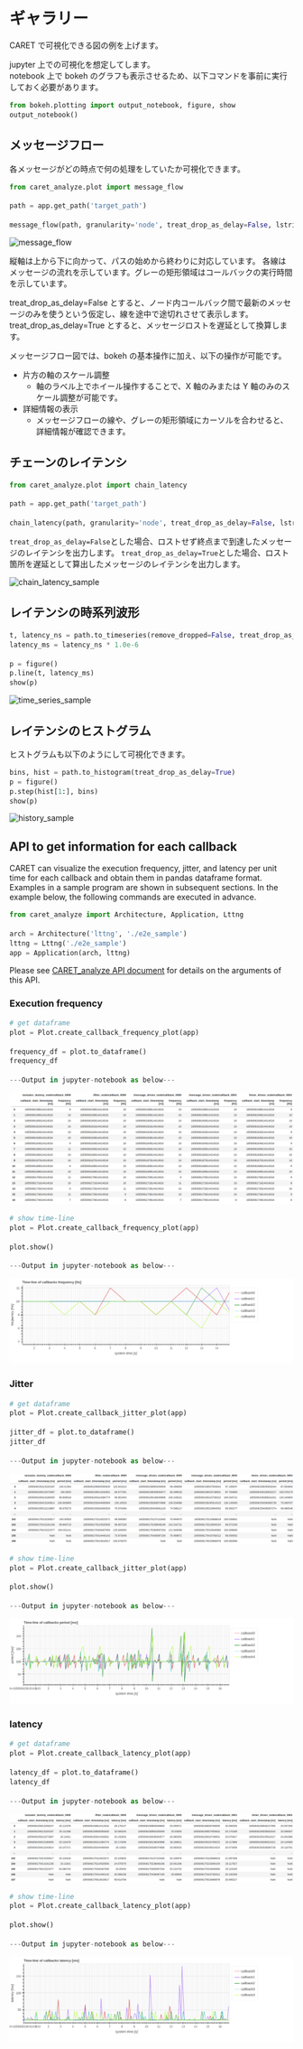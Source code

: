 # ギャラリー

CARET で可視化できる図の例を上げます。

jupyter 上での可視化を想定してします。  
notebook 上で bokeh のグラフも表示させるため、以下コマンドを事前に実行しておく必要があります。

```python
from bokeh.plotting import output_notebook, figure, show
output_notebook()
```

## メッセージフロー

各メッセージがどの時点で何の処理をしていたか可視化できます。

```python
from caret_analyze.plot import message_flow

path = app.get_path('target_path')

message_flow(path, granularity='node', treat_drop_as_delay=False, lstrip_s=1, rstrip_s=1)
```

![message_flow](../imgs/message_flow_sample.png)

縦軸は上から下に向かって、パスの始めから終わりに対応しています。
各線はメッセージの流れを示しています。グレーの矩形領域はコールバックの実行時間を示しています。

treat_drop_as_delay=False とすると、ノード内コールバック間で最新のメッセージのみを使うという仮定し、線を途中で途切れさせて表示します。
treat_drop_as_delay=True とすると、メッセージロストを遅延として換算します。

メッセージフロー図では、bokeh の基本操作に加え、以下の操作が可能です。

- 片方の軸のスケール調整
  - 軸のラベル上でホイール操作することで、X 軸のみまたは Y 軸のみのスケール調整が可能です。
- 詳細情報の表示
  - メッセージフローの線や、グレーの矩形領域にカーソルを合わせると、詳細情報が確認できます。

## チェーンのレイテンシ

```python
from caret_analyze.plot import chain_latency

path = app.get_path('target_path')

chain_latency(path, granularity='node', treat_drop_as_delay=False, lstrip_s=1, rstrip_s=1)
```

`treat_drop_as_delay=False`とした場合、ロストせず終点まで到達したメッセージのレイテンシを出力します。
`treat_drop_as_delay=True`とした場合、ロスト箇所を遅延として算出したメッセージのレイテンシを出力します。

![chain_latency_sample](../imgs/chain_latency_sample.png)

## レイテンシの時系列波形

```python
t, latency_ns = path.to_timeseries(remove_dropped=False, treat_drop_as_delay=True)
latency_ms = latency_ns * 1.0e-6

p = figure()
p.line(t, latency_ms)
show(p)
```

![time_series_sample](../imgs/time_series_sample.png)

## レイテンシのヒストグラム

ヒストグラムも以下のようにして可視化できます。

```python
bins, hist = path.to_histogram(treat_drop_as_delay=True)
p = figure()
p.step(hist[1:], bins)
show(p)
```

![history_sample](../imgs/history_sample.png)

## API to get information for each callback

CARET can visualize the execution frequency, jitter, and latency per unit time for each callback and obtain them in pandas dataframe format.
Examples in a sample program are shown in subsequent sections.
In the example below, the following commands are executed in advance.
```python
from caret_analyze import Architecture, Application, Lttng

arch = Architecture('lttng', './e2e_sample')
lttng = Lttng('./e2e_sample')
app = Application(arch, lttng)
```

Please see [CARET_analyze API document](https://tier4.github.io/CARET_analyze/latest/plot/) for details on the arguments of this API.

### Execution frequency
```python
# get dataframe
plot = Plot.create_callback_frequency_plot(app)

frequency_df = plot.to_dataframe()
frequency_df

---Output in jupyter-notebook as below---
```
![callback_frequency_df](../imgs/callback_frequency_df.png)

```python
# show time-line
plot = Plot.create_callback_frequency_plot(app)

plot.show()

---Output in jupyter-notebook as below---
```
![callback_frequency_time_line](../imgs/callback_frequency_time_line.png)

### Jitter
```python
# get dataframe
plot = Plot.create_callback_jitter_plot(app)

jitter_df = plot.to_dataframe()
jitter_df

---Output in jupyter-notebook as below---
```
![callback_jitter_df](../imgs/callback_jitter_df.png)

```python
# show time-line
plot = Plot.create_callback_jitter_plot(app)

plot.show()

---Output in jupyter-notebook as below---
```
![callback_jitter_time_line](../imgs/callback_jitter_time_line.png)

### latency
```python
# get dataframe
plot = Plot.create_callback_latency_plot(app)

latency_df = plot.to_dataframe()
latency_df

---Output in jupyter-notebook as below---
```
![callback_latency_df](../imgs/callback_latency_df.png)

```python
# show time-line
plot = Plot.create_callback_latency_plot(app)

plot.show()

---Output in jupyter-notebook as below---
```
![callback_latency_time_line](../imgs/callback_latency_time_line.png)
